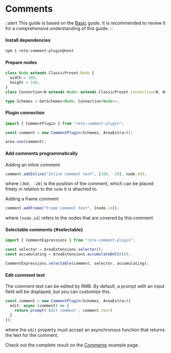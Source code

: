 # Comments

::alert
This guide is based on the [Basic](/docs/guides/basic) guide. It is recommended to review it for a comprehensive understanding of this guide.
::

#### Install dependencies

```bash
npm i rete-comment-plugin@next
```

#### Prepare nodes

```ts
class Node extends ClassicPreset.Node {
  width = 180;
  height = 140;
}
class Connection<N extends Node> extends ClassicPreset.Connection<N, N> {}

type Schemes = GetSchemes<Node, Connection<Node>>;
```

#### Plugin connection

```ts
import { CommentPlugin } from "rete-comment-plugin";

const comment = new CommentPlugin<Schemes, AreaExtra>();

area.use(comment);
```

#### Add comments programmatically

Adding an inline comment

```ts
comment.addInline("Inline comment text", [360, -20], node.dd);
```

where `[360, -20]` is the position of the comment, which can be placed freely in relation to the `node` it is attached to.

Adding a frame comment

```ts
comment.addFrame("Frame comment text", [node.id]);
```

where `[node.id]` refers to the nodes that are covered by this comment

#### Selectable comments {#selectable}

```ts
import { CommentExpressions } from "rete-comment-plugin";

const selector = AreaExtensions.selector();
const accumulating = AreaExtensions.accumulateOnCtrl();

CommentExpressions.selectable(comment, selector, accumulating);
```

#### Edit comment text

The comment text can be edited by RMB. By default, a prompt with an input field will be displayed, but you can customize this.

```ts
const comment = new CommentPlugin<Schemes, AreaExtra>({
  edit: async (comment) => {
    return prompt('Edit comment', comment.text)
  }
});
```

where the `edit` property must accept an asynchronous function that returns the text for the comment.

Check out the complete result on the [Comments](/examples/comments) example page.

